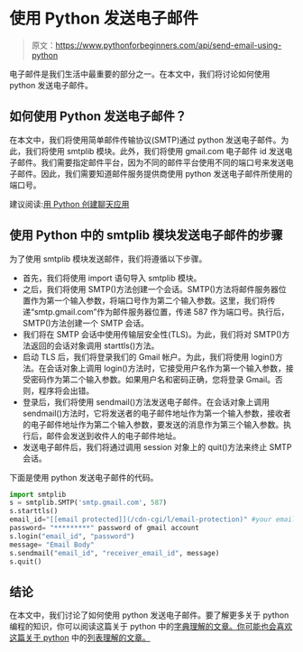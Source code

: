 # 使用 Python 发送电子邮件

> 原文：<https://www.pythonforbeginners.com/api/send-email-using-python>

电子邮件是我们生活中最重要的部分之一。在本文中，我们将讨论如何使用 python 发送电子邮件。

## 如何使用 Python 发送电子邮件？

在本文中，我们将使用简单邮件传输协议(SMTP)通过 python 发送电子邮件。为此，我们将使用 smtplib 模块。此外，我们将使用 gmail.com 电子邮件 id 发送电子邮件。我们需要指定邮件平台，因为不同的邮件平台使用不同的端口号来发送电子邮件。因此，我们需要知道邮件服务提供商使用 python 发送电子邮件所使用的端口号。

建议阅读:[用 Python 创建聊天应用](https://codinginfinite.com/python-chat-application-tutorial-source-code/)

## 使用 Python 中的 smtplib 模块发送电子邮件的步骤

为了使用 smtplib 模块发送邮件，我们将遵循以下步骤。

*   首先，我们将使用 import 语句导入 smtplib 模块。
*   之后，我们将使用 SMTP()方法创建一个会话。SMTP()方法将邮件服务器位置作为第一个输入参数，将端口号作为第二个输入参数。这里，我们将传递“smtp.gmail.com”作为邮件服务器位置，传递 587 作为端口号。执行后，SMTP()方法创建一个 SMTP 会话。
*   我们将在 SMTP 会话中使用传输层安全性(TLS)。为此，我们将对 SMTP()方法返回的会话对象调用 starttls()方法。
*   启动 TLS 后，我们将登录我们的 Gmail 帐户。为此，我们将使用 login()方法。在会话对象上调用 login()方法时，它接受用户名作为第一个输入参数，接受密码作为第二个输入参数。如果用户名和密码正确，您将登录 Gmail。否则，程序将会出错。
*   登录后，我们将使用 sendmail()方法发送电子邮件。在会话对象上调用 sendmail()方法时，它将发送者的电子邮件地址作为第一个输入参数，接收者的电子邮件地址作为第二个输入参数，要发送的消息作为第三个输入参数。执行后，邮件会发送到收件人的电子邮件地址。
*   发送电子邮件后，我们将通过调用 session 对象上的 quit()方法来终止 SMTP 会话。

下面是使用 python 发送电子邮件的代码。

```py
import smtplib
s = smtplib.SMTP('smtp.gmail.com', 587)
s.starttls()
email_id="[[email protected]](/cdn-cgi/l/email-protection)" #your email
password= "*********" password of gmail account
s.login("email_id", "password")
message= "Email Body"
s.sendmail("email_id", "receiver_email_id", message)
s.quit()
```

## 结论

在本文中，我们讨论了如何使用 python 发送电子邮件。要了解更多关于 python 编程的知识，你可以阅读这篇关于 python 中的[字典理解的文章。你可能也会喜欢这篇关于 python](https://www.pythonforbeginners.com/dictionary/dictionary-comprehension-in-python) 中的[列表理解的文章。](https://www.pythonforbeginners.com/basics/list-comprehensions-in-python)